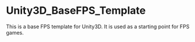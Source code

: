 # Unity3D_BaseFPS_Template
This is a base FPS template for Unity3D. It is used as a starting point for FPS games.
